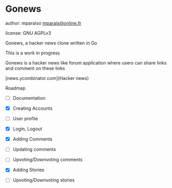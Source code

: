 

Gonews
======

author: mparaiso <mparais@online.fr>

license: GNU AGPLv3

Gonews, a hacker news clone written in Go

This is a work in progress

Gonews is a hacker news like forum application where users can share links
and comment on these links 

[news.ycombinator.com](Hacker news)

Roadmap

- [ ] Documentation
- [x] Creating Accounts
- [ ] User profile
- [x] Login, Logout
- [x] Adding Comments
- [ ] Updating comments
- [ ] Upvoting/Downvoting comments
- [x] Adding Stories
- [ ] Upvoting/Downvoting stories



